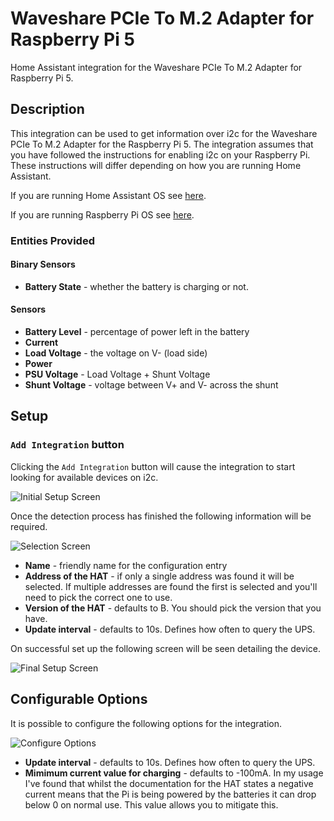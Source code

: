 # Waveshare PCIe To M.2 Adapter for Raspberry Pi 5

Home Assistant integration for the Waveshare PCIe To M.2 Adapter for Raspberry Pi 5.

## Description

This integration can be used to get information over i2c for the
Waveshare PCIe To M.2 Adapter for the Raspberry Pi 5.
The integration assumes that you have followed the instructions for
enabling i2c on your Raspberry Pi. These instructions will differ
depending on how you are running Home Assistant.

If you are running Home Assistant OS see
[here](https://www.home-assistant.io/common-tasks/os/#enable-i2c).

If you are running Raspberry Pi OS see
[here](https://www.raspberrypi.com/documentation/computers/configuration.html).

### Entities Provided

#### Binary Sensors

* __Battery State__ - whether the battery is charging or not.

#### Sensors

* __Battery Level__ - percentage of power left in the battery
* __Current__
* __Load Voltage__ - the voltage on V- (load side)
* __Power__
* __PSU Voltage__ - Load Voltage + Shunt Voltage
* __Shunt Voltage__ - voltage between V+ and V- across the shunt

## Setup

### <a id="ManualAdd"></a>`Add Integration` button

Clicking the `Add Integration` button will cause the integration to start
looking for available devices on i2c.

![Initial Setup Screen](images/step_user.png)

Once the detection process has finished the following information will be
required.

![Selection Screen](images/step_select.png)

* __Name__ - friendly name for the configuration entry
* __Address of the HAT__ - if only a single address was found it will be
selected. If multiple addresses are found the first is selected and you'll
need to pick the correct one to use.
* __Version of the HAT__ - defaults to B. You should pick the version that you
have.
* __Update interval__ - defaults to 10s. Defines how often to query the UPS.

On successful set up the following screen will be seen detailing the device.

![Final Setup Screen](images/setup_finish.png)

## Configurable Options

It is possible to configure the following options for the integration.

![Configure Options](images/config_options.png)

* __Update interval__ - defaults to 10s. Defines how often to query the UPS.
* __Mimimum current value for charging__ - defaults to -100mA. In my usage I've
found that whilst the documentation for the HAT states a negative current
means that the Pi is being powered by the batteries it can drop below 0 on
normal use. This value allows you to mitigate this.
